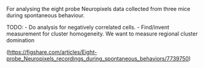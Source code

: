 For analysing the eight probe Neuropixels data collected from three mice during spontaneous behaviour.

TODO:   - Do analysis for negatively correlated cells.
        - Find/invent measurement for cluster homogeneity. We want to measure regional cluster domination

(https://figshare.com/articles/Eight-probe_Neuropixels_recordings_during_spontaneous_behaviors/7739750)


